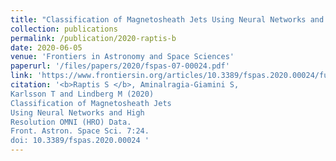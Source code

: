 ```yaml
---
title: "Classification of Magnetosheath Jets Using Neural Networks and High Resolution OMNI (HRO) Data"
collection: publications
permalink: /publication/2020-raptis-b
date: 2020-06-05
venue: 'Frontiers in Astronomy and Space Sciences'
paperurl: '/files/papers/2020/fspas-07-00024.pdf'
link: 'https://www.frontiersin.org/articles/10.3389/fspas.2020.00024/full'
citation: '<b>Raptis S </b>, Aminalragia-Giamini S,
Karlsson T and Lindberg M (2020)
Classification of Magnetosheath Jets
Using Neural Networks and High
Resolution OMNI (HRO) Data.
Front. Astron. Space Sci. 7:24.
doi: 10.3389/fspas.2020.00024 '
---
```


